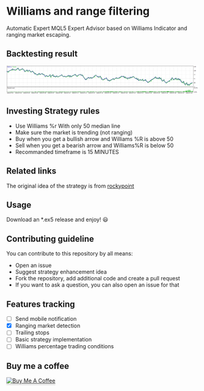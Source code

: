 # Williams and range filtering
Automatic Expert MQL5 Expert Advisor based on Williams Indicator and ranging market escaping.

## Backtesting result
![Backtest output](/docs/tester_output.png)

## Investing Strategy rules
* Use Williams %r With only 50 median line
* Make sure the market is trending (not ranging)
* Buy when you get a bullish arrow and Williams %R is above 50
* Sell when you get a bearish arrow and Williams%R is below 50
* Recommanded timeframe is 15 MINUTES

## Related links
The original idea of the strategy is from [rockypoint](https://www.forexfactory.com/thread/989455-williamsr-sar-x-over-15-minute-candles)

## Usage 
Download an *.ex5 release and enjoy! :smiley:

## Contributing guideline
You can contribute to this repository by all means:
* Open an issue
* Suggest strategy enhancement idea
* Fork the repository, add additional code and create a pull request
* If you want to ask a question, you can also open an issue for that

## Features tracking
* [ ] Send mobile notification
* [x] Ranging market detection 
* [ ] Trailing stops
* [ ] Basic strategy implementation
* [ ] Williams percentage trading conditions

## Buy me a coffee
<a href="https://www.buymeacoffee.com/ttisano888" target="_blank"><img src="https://www.buymeacoffee.com/assets/img/custom_images/orange_img.png" alt="Buy Me A Coffee" style="height: 41px !important;width: 174px !important;box-shadow: 0px 3px 2px 0px rgba(190, 190, 190, 0.5) !important;-webkit-box-shadow: 0px 3px 2px 0px rgba(190, 190, 190, 0.5) !important;" ></a>
